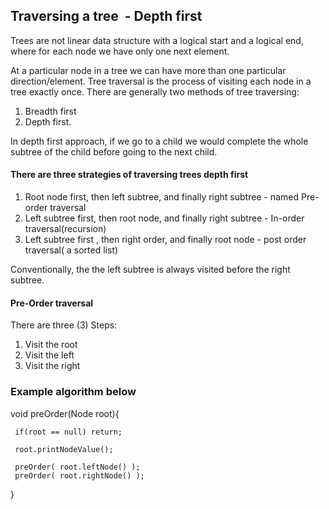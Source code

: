 ## Traversing a tree  - Depth first

Trees are not linear data structure with a logical start and a logical end, where for each node we have only one next element.

At a particular node in a tree we can have more than one particular direction/element. Tree traversal is the process of visiting each node in a tree exactly once. There are generally two methods of tree traversing:
1. Breadth first
2. Depth first.

In depth first approach, if we go to a child we would complete the whole subtree of the child before going to the next child.

#### There are three strategies of traversing trees depth first
1. Root node first, then left subtree, and finally right subtree  - named  Pre-order traversal
2. Left subtree first, then root node, and finally right subtree - In-order traversal(recursion)
3. Left subtree first , then right order, and finally root node - post order traversal( a sorted list)

Conventionally, the the left subtree is always visited before the right subtree.

#### Pre-Order traversal

There are three (3) Steps:
1. Visit the root
2. Visit the left
3. Visit the right

### Example algorithm below

void preOrder(Node root){

     if(root == null) return;
     
     root.printNodeValue();

     preOrder( root.leftNode() );
     preOrder( root.rightNode() );
     
}


